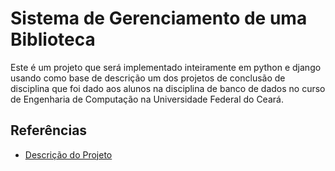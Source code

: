 # Sistema de Gerenciamento de uma Biblioteca

Este é um projeto que será implementado inteiramente em python e django usando como base de descrição um dos projetos de conclusão de disciplina que foi dado aos alunos na disciplina de banco de dados no curso de Engenharia de Computação na Universidade Federal do Ceará. 

## Referências

* [Descrição do Projeto](./docs/Descri%C3%A7%C3%A3o%20do%20Trabalho%20de%20Banco%20de%20Dados.pdf)



